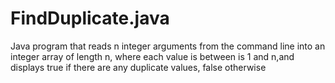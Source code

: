 # FindDuplicate.java

Java program that reads n integer arguments from the command line into an integer array of length n, where each value is between is 1 and n,and displays true if there are any duplicate values, false otherwise
